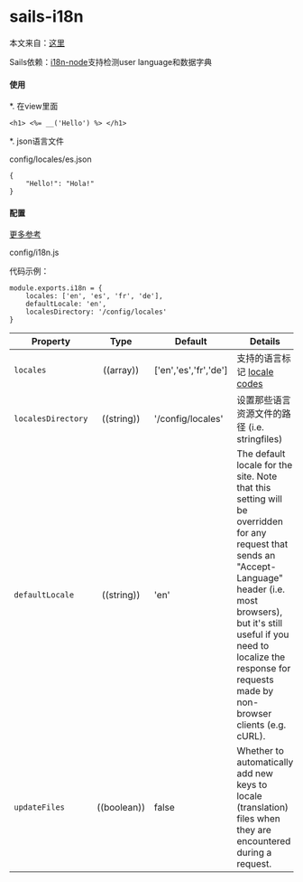 sails-i18n
==========

本文来自：[这里](http://sailsjs.org/#/documentation/concepts/Internationalization)

Sails依赖：[i18n-node](https://github.com/mashpie/i18n-node#list-of-configuration-options)支持检测user language和数据字典

#### 使用

*. 在view里面

```
<h1> <%= __('Hello') %> </h1>
```


*. json语言文件

config/locales/es.json

```
{
    "Hello!": "Hola!"
}
```



#### 配置

[更多参考](https://github.com/balderdashy/sails-docs/blob/master/reference/sails.config/sails.config.i18n.md)

config/i18n.js


代码示例：

```
module.exports.i18n = {
	locales: ['en', 'es', 'fr', 'de'],
	defaultLocale: 'en',
	localesDirectory: '/config/locales'
}
```


| Property           | Type        | Default               | Details |
|--------------------|:-----------:|-----------------------|---------|
| `locales`          | ((array))   | ['en','es','fr','de'] | 支持的语言标记 [locale codes](http://en.wikipedia.org/wiki/BCP_47)
| `localesDirectory` | ((string))  | '/config/locales'     | 设置那些语言资源文件的路径 (i.e. stringfiles)
| `defaultLocale`    | ((string))  | 'en'                  | The default locale for the site. Note that this setting will be overridden for any request that sends an "Accept-Language" header (i.e. most browsers), but it's still useful if you need to localize the response for requests made by non-browser clients (e.g. cURL).
| `updateFiles`      | ((boolean)) | false                 | Whether to automatically add new keys to locale (translation) files when they are encountered during a request.

